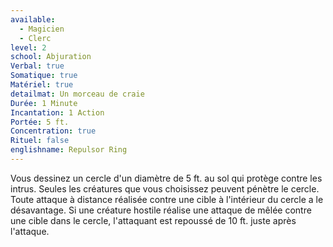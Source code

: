 ```yaml
---
available:
  - Magicien
  - Clerc
level: 2
school: Abjuration
Verbal: true
Somatique: true
Matériel: true
detailmat: Un morceau de craie
Durée: 1 Minute
Incantation: 1 Action
Portée: 5 ft.
Concentration: true
Rituel: false
englishname: Repulsor Ring
---
```

Vous dessinez un cercle d'un diamètre de 5 ft. au sol qui protège contre les intrus. Seules les créatures que vous choisissez peuvent pénètre le cercle. Toute attaque à distance réalisée contre une cible à l'intérieur du cercle a le désavantage. Si une créature hostile réalise une attaque de mêlée contre une cible dans le cercle, l'attaquant est repoussé de 10 ft. juste après l'attaque.
